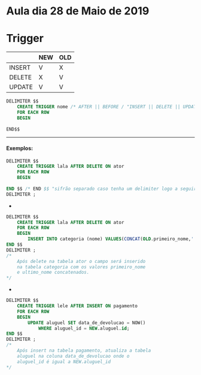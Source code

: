 # Aula dia  28 de Maio de 2019

# Trigger
|		|	NEW	|	OLD	|	
|-------|-------|-------|
|INSERT	|	V	|	X	|
|DELETE	|	X	|	V	|
|UPDATE	|	V	|	V	|

```sql
DELIMITER $$
	CREATE TRIGGER nome /* AFTER || BEFORE / "INSERT || DELETE || UPDATE */ ON tabela
	FOR EACH ROW
	BEGIN
	
END$$
```
---
#### Exemplos:
```sql
DELIMITER $$
	CREATE TRIGGER lala AFTER DELETE ON ator
	FOR EACH ROW
	BEGIN
	
END $$ /* END $$ "sifrão separado caso tenha um delimiter logo a seguir" */
DELIMITER ;
```
-
```sql
DELIMITER $$
	CREATE TRIGGER lala AFTER DELETE ON ator
	FOR EACH ROW
	BEGIN
		INSERT INTO categoria (nome) VALUES(CONCAT(OLD.primeiro_nome,'',OLD.ultimo_nome));
END $$
DELIMITER ;
/* 
	Após delete na tabela ator o campo será inserido
	na tabela categoria com os valores primeiro_nome 
	e ultimo_nome concatenados.
*/
```
-
```sql
DELIMITER $$
	CREATE TRIGGER lele AFTER INSERT ON pagamento
	FOR EACH ROW
	BEGIN
		UPDATE aluguel SET data_de_devolucao = NOW()
        	WHERE aluguel_id = NEW.aluguel.id;
END $$
DELIMITER ;
/*
	Após insert na tabela pagamento, atualiza a tabela
	aluguel na coluna data_de_devolucao onde o
	aluguel_id é igual a NEW.aluguel_id
*/
```

<!--stackedit_data:
eyJoaXN0b3J5IjpbMTg3ODA4MDgxMSwyMDkyMzIyODY0XX0=
-->